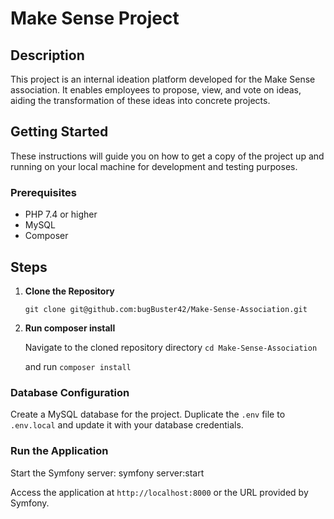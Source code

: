 # Make Sense Project

## Description
This project is an internal ideation platform developed for the Make Sense association. 
It enables employees to propose, view, and vote on ideas, aiding the transformation of these ideas into concrete projects.

## Getting Started

These instructions will guide you on how to get a copy of the project up and running on your local machine for development and testing purposes.

### Prerequisites
- PHP 7.4 or higher
- MySQL
- Composer

## Steps

1. **Clone the Repository**
    ```
    git clone git@github.com:bugBuster42/Make-Sense-Association.git
    ```

2. **Run composer install**

    Navigate to the cloned repository directory 
    `cd Make-Sense-Association`
   
   and run
    `composer install`

### Database Configuration
Create a MySQL database for the project. Duplicate the `.env` file to `.env.local` and update it with your database credentials.

### Run the Application
Start the Symfony server:
symfony server:start

Access the application at `http://localhost:8000` or the URL provided by Symfony.
